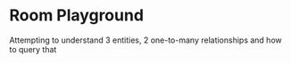 # Room Playground

Attempting to understand 3 entities, 2 one-to-many relationships and how to query that